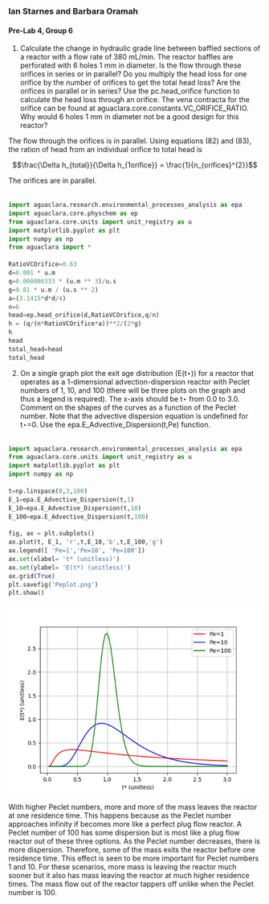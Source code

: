 ### Ian Starnes and Barbara Oramah
#### Pre-Lab 4, Group 6

1. Calculate the change in hydraulic grade line between baffled sections of a reactor with a flow rate of 380 mL/min. The reactor baffles are perforated with 6 holes 1 mm in diameter. Is the flow through these orifices in series or in parallel? Do you multiply the head loss for one orifice by the number of orifices to get the total head loss? Are the orifices in parallel or in series? Use the pc.head_orifice function to calculate the head loss through an orifice. The vena contracta for the orifice can be found at aguaclara.core.constants.VC_ORIFICE_RATIO. Why would 6 holes 1 mm in diameter not be a good design for this reactor?

The flow through the orifices is in parallel. Using equations (82) and (83), the ration of head from an individual orifice to total head is

$$\frac{\Delta h_{total}}{\Delta h_{1orifice}} = \frac{1}{n_{orifices}^{2}}$$

The orifices are in parallel.

```Python

import aguaclara.research.environmental_processes_analysis as epa
import aguaclara.core.physchem as ep
from aguaclara.core.units import unit_registry as u
import matplotlib.pyplot as plt
import numpy as np
from aguaclara import *

RatioVCOrifice=0.63
d=0.001 * u.m
q=0.000006333 * (u.m ** 3)/u.s
g=9.81 * u.m / (u.s ** 2)
a=(3.1415*d*d/4)
n=6
head=ep.head_orifice(d,RatioVCOrifice,q/n)
h = (q/(n*RatioVCOrifice*a))**2/(2*g)
h
head
total_head=head
total_head

```

2. On a single graph plot the exit age distribution (E(t⋆)) for a reactor that operates as a 1-dimensional advection-dispersion reactor with Peclet numbers of 1, 10, and 100 (there will be three plots on the graph and thus a legend is required). The x-axis should be t⋆ from 0.0 to 3.0. Comment on the shapes of the curves as a function of the Peclet number. Note that the advective dispersion equation is undefined for t⋆=0. Use the epa.E_Advective_Dispersion(t,Pe) function.


```Python

import aguaclara.research.environmental_processes_analysis as epa
from aguaclara.core.units import unit_registry as u
import matplotlib.pyplot as plt
import numpy as np

t=np.linspace(0,3,100)
E_1=epa.E_Advective_Dispersion(t,1)
E_10=epa.E_Advective_Dispersion(t,10)
E_100=epa.E_Advective_Dispersion(t,100)

fig, ax = plt.subplots()
ax.plot(t, E_1, 'r',t,E_10,'b',t,E_100,'g')
ax.legend([ 'Pe=1','Pe=10', 'Pe=100'])
ax.set(xlabel= 't* (unitless)')
ax.set(ylabel= 'E(t*) (unitless)')
ax.grid(True)
plt.savefig('Peplot.png')
plt.show()

```

<p align="center"> <img src="https://github.com/IanStarnes/Barbara-And-Ian/blob/master/images/Peplot.png?raw=true" heights=310 width=927> </p>

With higher Peclet numbers, more and more of the mass leaves the reactor at one residence time. This happens because as the Peclet number approaches infinity if becomes more like a perfect plug flow reactor. A Peclet number of 100 has some dispersion but is most like a plug flow reactor out of these three options. As the Peclet number decreases, there is more dispersion. Therefore, some of the mass exits the reactor before one residence time. This effect is seen to be more important for Peclet numbers 1 and 10. For these scenarios, more mass is leaving the reactor much sooner but it also has mass leaving the reactor at much higher residence times. The mass flow out of the reactor tappers off unlike when the Peclet number is 100.
